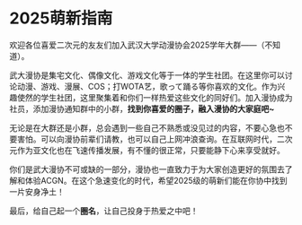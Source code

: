 # 2025萌新指南

欢迎各位喜爱二次元的友友们加入武汉大学动漫协会2025学年大群——（不知道）。

武大漫协是集宅文化、偶像文化、游戏文化等于一体的学生社团。在这里你可以讨论动漫、游戏、漫展、COS；打WOTA艺，歌って踊る等你喜欢的文化。作为兴趣使然的学生社团，这里聚集着和你们一样热爱这些文化的同好们。加入漫协成为社员，添加漫协通知群中的小群，**找到你喜爱的圈子，融入漫协的大家庭吧~**

无论是在大群还是小群，总会遇到一些自己不熟悉或没见过的内容，不要心急也不要害怕。可以向漫协前辈们请教，也可以自己上网冲浪查询。在互联网时代，二次元作为亚文化也在飞速传播发展，有不懂的很正常，只要能静下心来享受就好。

你们是武大漫协不可或缺的一部分，漫协也一直致力于为大家创造更好的氛围去了解和体验ACGN。在这个急速变化的时代，希望2025级的萌新们能在你协中找到一片安身净土！

最后，给自己起一个**圈名**，让自己投身于热爱之中吧！